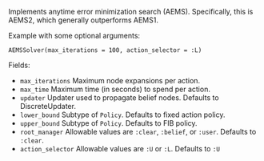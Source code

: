 Implements anytime error minimization search (AEMS). Specifically, this is AEMS2, which generally outperforms AEMS1.

Example with some optional arguments:

`AEMSSolver(max_iterations = 100, action_selector = :L)`

Fields:

  * `max_iterations`   Maximum node expansions per action.
  * `max_time`   Maximum time (in seconds) to spend per action.
  * `updater`   Updater used to propagate belief nodes. Defaults to DiscreteUpdater.
  * `lower_bound`   Subtype of `Policy`. Defaults to fixed action policy.
  * `upper_bound`   Subtype of `Policy`. Defaults to FIB policy.
  * `root_manager`   Allowable values are `:clear`, `:belief`, or `:user`.   Defaults to `:clear`.
  * `action_selector`   Allowable values are `:U` or `:L`. Defaults to `:U`
